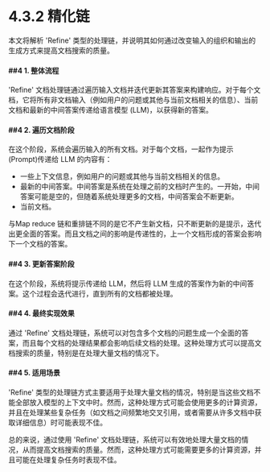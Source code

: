 # 4.3.2 精化链

本文将解析 'Refine' 类型的处理链，并说明其如何通过改变输入的组织和输出的生成方式来提高文档搜索的质量。

#### ##4    1. 整体流程

'Refine' 文档处理链通过遍历输入文档并迭代更新其答案来构建响应。对于每个文档，它将所有非文档输入（例如用户的问题或其他与当前文档相关的信息）、当前文档和最新的中间答案传递给语言模型 (LLM)，以获得新的答案。

#### ##4    2. 遍历文档阶段

在这个阶段，系统会遍历输入的所有文档。对于每个文档，一起作为提示(Prompt)传递给 LLM 的内容有：

- 一些上下文信息，例如用户的问题或其他与当前文档相关的信息。
- 最新的中间答案。中间答案是系统在处理之前的文档时产生的。一开始，中间答案可能是空的，但随着系统处理更多的文档，中间答案会不断更新。
- 当前文档。

与Map reduce 链和重排链不同的是它不产生新文档，只不断更新的是提示，迭代出更全面的答案。而且文档之间的影响是传递性的，上一个文档形成的答案会影响下一个文档的答案。

#### ##4    3. 更新答案阶段

在这个阶段，系统将提示传递给 LLM，然后将 LLM 生成的答案作为新的中间答案。这个过程会迭代进行，直到所有的文档都被处理。

#### ##4    4. 最终实现效果

通过 'Refine' 文档处理链，系统可以对包含多个文档的问题生成一个全面的答案，而且每个文档的处理结果都会影响后续文档的处理。这种处理方式可以提高文档搜索的质量，特别是在处理大量文档的情况下。

#### ##4    5. 适用场景

'Refine' 类型的处理链方式主要适用于处理大量文档的情况，特别是当这些文档不能全部放入模型的上下文中时。然而，这种处理方式可能会使用更多的计算资源，并且在处理某些复杂任务（如文档之间频繁地交叉引用，或者需要从许多文档中获取详细信息）时可能表现不佳。

总的来说，通过使用 'Refine' 文档处理链，系统可以有效地处理大量文档的情况，从而提高文档搜索的质量。然而，这种处理方式可能需要更多的计算资源，并且可能在处理复杂任务时表现不佳。